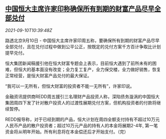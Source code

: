 <!--1631271663000-->
[中国恒大主席许家印称确保所有到期的财富产品尽早全部兑付](https://cn.reuters.com/article/evergrande-chairman-0910-fri-idCNKBS2G60X9)
------

<div><i>2021-09-10T10:39:48Z</i></div><p>路透北京9月10日 - 中国恒大主席许家印周五称，要确保所有到期的财富产品尽早全部兑付，且在兑付过程中做到公平公正，按既定的兑付方案千方百计争取比计划提早兑付。</p><p>恒大集团新闻稿援引他在恒大财富专题会上表示，目前恒大遇到了前所未有的困难，但恒大的基本面没有改变；全力复工复产，全力保交楼，全力做好销售，恢复正常经营，是恒大财富产品兑付的最大保证。</p><p>“我可以一无所有，但恒大财富的投资者不能一无所有”，许家印说。</p><p>金融资讯提供商REDD周五援引三名理财产品投资人称，深陷债务漩涡的中国恒大集团周四下发了针对散户投资人的过渡性展期兑付方案，但机构投资者的付款将继续暂停。</p><p>REDD报导称，对于已经到期的产品，恒大计划在周四全额支付持有不超过10万元人民币产品的散户投资者；超过10万元产品的持有人的本金将展期2-4年, 第一笔资金将从明年开始。所有利息将在本金偿还后才开始支付。（完）</p>
